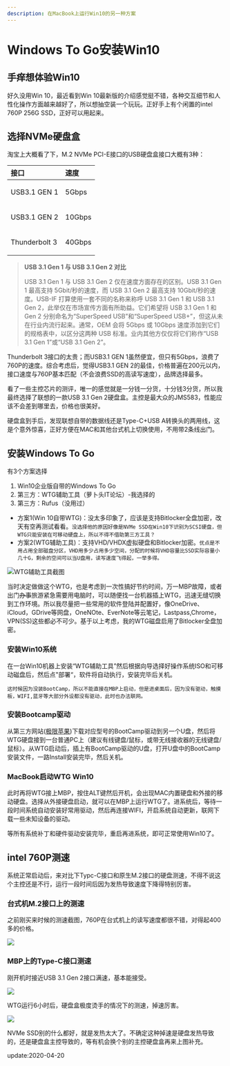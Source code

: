 ```yaml
---
description: 在MacBook上运行Win10的另一种方案
---
```


# Windows To Go安装Win10

## 手痒想体验Win10

好久没用Win 10，最近看到Win 10最新版的介绍感觉挺不错，各种交互细节和人性化操作方面越来越好了，所以想抽空装一个玩玩。正好手上有个闲置的intel 760P 256G SSD，正好可以用起来。

## 选择NVMe硬盘盒

淘宝上大概看了下，M.2 NVMe PCI-E接口的USB硬盘盒接口大概有3种：

<table>
  <thead>
    <tr>
      <th style="text-align:left">&#x63A5;&#x53E3;</th>
      <th style="text-align:left">&#x901F;&#x5EA6;</th>
    </tr>
  </thead>
  <tbody>
    <tr>
      <td style="text-align:left">
        <p></p>
        <p>USB3.1 GEN 1</p>
      </td>
      <td style="text-align:left">5Gbps</td>
    </tr>
    <tr>
      <td style="text-align:left">
        <p></p>
        <p>USB3.1 GEN 2</p>
      </td>
      <td style="text-align:left">
        <p></p>
        <p>10Gbps</p>
      </td>
    </tr>
    <tr>
      <td style="text-align:left">
        <p></p>
        <p>Thunderbolt 3</p>
      </td>
      <td style="text-align:left">
        <p></p>
        <p>40Gbps</p>
      </td>
    </tr>
  </tbody>
</table>

> **USB 3.1 Gen 1 与 USB 3.1 Gen 2 对比**
>
> USB 3.1 Gen 1 与 USB 3.1 Gen 2 仅在速度方面存在的区别。USB 3.1 Gen 1 最高支持 5Gbit/秒的速度，而 USB 3.1 Gen 2 最高支持 10Gbit/秒的速度。USB-IF 打算使用一套不同的名称来称呼 USB 3.1 Gen 1 和 USB 3.1 Gen 2，此举仅在市场宣传方面有所助益。它们希望将 USB 3.1 Gen 1 和 Gen 2 分别命名为“SuperSpeed USB”和“SuperSpeed USB+”，但这从未在行业内流行起来。通常，OEM 会将 5Gbps 或 10Gbps 速度添加到它们的规格表中，以区分这两种 USB 标准。业内其他方仅仅将它们称作“USB 3.1 Gen 1”或“USB 3.1 Gen 2”。

Thunderbolt 3接口的太贵；而USB3.1 GEN 1虽然便宜，但只有5Gbps，浪费了760P的速度。综合考虑后，觉得USB3.1 GEN 2的最佳，价格普遍在200元以内，接口速度与760P基本匹配（不会浪费SSD的高读写速度），品牌选择最多。

看了一些主控芯片的测评，唯一的感觉就是一分钱一分货，十分钱3分货，所以我最终选择了联想的一款USB 3.1 Gen 2硬盘盒。主控是最大众的JMS583，性能应该不会差到哪里去，价格也很美好。

硬盘盒到手后，发现联想自带的数据线还是Type-C+USB A转换头的两用线，这是个意外惊喜，正好方便在MAC和其他台式机上切换使用，不用带2条线出门。

## 安装Windows To Go

有3个方案选择

1. Win10企业版自带的Windows To Go
2. 第三方：WTG辅助工具（萝卜头IT论坛）-我选择的
3. 第三方：Rufus（没用过）

* 方案1\(Win 10自带WTG\)：没太多印象了，应该是支持Bitlocker全盘加密，改天有空再测试看看。`没选择他的原因好像是NVMe SSD在Win10下识别为SCSI硬盘，但WTG只能安装在可移动硬盘上，所以不得不借助第三方工具？`
* 方案2\(WTG辅助工具\)：支持VHD/VHDX虚拟硬盘和Bitlocker加密。`优点是不用占用全部磁盘分区，VHD用多少占用多少空间，分配的时候将VHD容量比SSD实际容量小几十G，剩余的空间可以当U盘用，读写速度飞得起，一举多得。`

![WTG&#x8F85;&#x52A9;&#x5DE5;&#x5177;&#x622A;&#x56FE;](.gitbook/assets/image%20%2816%29.png)

当时决定做做这个WTG，也是考虑到一次性搞好节约时间，万一MBP故障，或者出门~~办事~~旅游紧急需要用电脑时，可以随便找一台机器插上WTG，迅速无缝切换到工作环境。所以我尽量把一些常用的软件登陆并配置好，像OneDrive、iCloud，GDrive等网盘，OneNOte、EverNote等云笔记，Lastpass,Chrome，VPN\(SS\)这些都必不可少。基于以上考虑，我的WTG磁盘启用了Bitlocker全盘加密。

### 安装Win10系统

在一台Win10机器上安装“WTG辅助工具”然后根据向导选择好操作系统ISO和可移动磁盘后，然后点"部署“，软件将自动执行，安装完毕后关机。

`这时候因为没装BootCamp，所以不能直接在MBP上启动，但是进桌面后，因为没有驱动，触摸板，WIFI,蓝牙等大部分外设都没有驱动，此时也办法联网。`

### 安装Bootcamp驱动

从第三方网站\([极限苹果](https://www.applex.net/pages/bootcamp/)\)下载对应型号的BootCamp驱动到另一个U盘，然后将WTG硬盘接到一台普通PC上（建议有线键盘/鼠标，或带无线接收器的无线键盘/鼠标）。从WTG启动后，插上有BootCamp驱动的U盘，打开U盘中的BootCamp安装文件，一路Install安装完毕，然后关机。

### MacBook启动WTG Win10

此时再将WTG接上MBP，按住ALT键然后开机，会出现MAC内置硬盘和外接的移动硬盘。选择从外接硬盘启动，就可以在MBP上运行WTG了。进系统后，等待一段时间系统自动安装好常用驱动，然后再连接WIFI，开启系统自动更新，联网下载一些未知设备的驱动。

等所有系统补丁和硬件驱动安装完毕，重启再进系统，即可正常使用Win10了。

## intel 760P测速

系统正常启动后，来对比下Typc-C接口和原生M.2接口的硬盘测速，不得不说这个主控还是不行，运行一段时间后因为发热导致速度下降得特别厉害。

### 台式机M.2接口上的测速

之前刚买来时候的测速截图，760P在台式机上的读写速度都很不错，对得起400多的价格。

![](.gitbook/assets/inet-760p-256g-ce-su-.png)

### MBP上的Type-C接口测速

刚开机时接近USB 3.1 Gen 2接口满速，基本能接受。

![](.gitbook/assets/inet-760p-256g-ce-su-wtgwin10.png)

WTG运行6小时后，硬盘盒极度烫手的情况下的测速，掉速厉害。

![](.gitbook/assets/image%20%2817%29.png)

NVMe SSD别的什么都好，就是发热太大了。不确定这种掉速是硬盘发热导致的，还是硬盘盒主控导致的，等有机会换个别的主控硬盘盒再来上图补充。

update:2020-04-20

